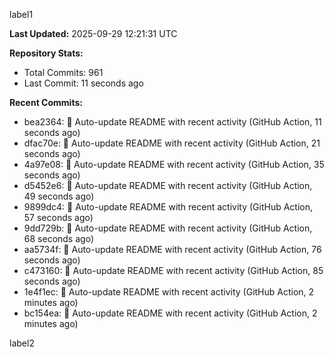 
label1 
<!-- ACTIVITY_START -->
**Last Updated:** 2025-09-29 12:21:31 UTC

**Repository Stats:**
- Total Commits: 961
- Last Commit: 11 seconds ago

**Recent Commits:**
- bea2364: 🤖 Auto-update README with recent activity (GitHub Action, 11 seconds ago)
- dfac70e: 🤖 Auto-update README with recent activity (GitHub Action, 21 seconds ago)
- 4a97e08: 🤖 Auto-update README with recent activity (GitHub Action, 35 seconds ago)
- d5452e6: 🤖 Auto-update README with recent activity (GitHub Action, 49 seconds ago)
- 9899dc4: 🤖 Auto-update README with recent activity (GitHub Action, 57 seconds ago)
- 9dd729b: 🤖 Auto-update README with recent activity (GitHub Action, 68 seconds ago)
- aa5734f: 🤖 Auto-update README with recent activity (GitHub Action, 76 seconds ago)
- c473160: 🤖 Auto-update README with recent activity (GitHub Action, 85 seconds ago)
- 1e4f1ec: 🤖 Auto-update README with recent activity (GitHub Action, 2 minutes ago)
- bc154ea: 🤖 Auto-update README with recent activity (GitHub Action, 2 minutes ago)
<!-- ACTIVITY_END -->

label2
